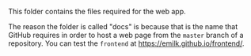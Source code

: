 This folder contains the files required for the web app.

The reason the folder is called "docs" is because that is the name that GitHub requires in order to host a web page from the `master` branch of a repository. You can test the `frontend` at <https://emilk.github.io/frontend/>.
